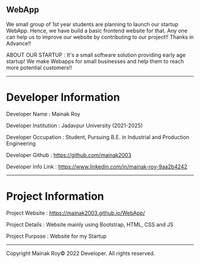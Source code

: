 ## WebApp

We small group of 1st year students are planning to launch our startup WebApp. Hence, we have build a basic frontend website for that. Any one can help us to improve our website by contributing to our project!! Thanks in Advance!!

ABOUT OUR STARTUP : It's a small software solution providing early age startup! We make Webapps for small businesses and help them to reach more potential customers!!
__________________________________________________________________________________________________________________________

# Developer Information

Developer Name :          Mainak Roy

Developer Institution :   Jadavpur University (2021-2025)

Developer Occupation :    Student, Pursuing B.E. in Industrial and Production Engineering

Developer Github :        https://github.com/mainak2003

Developer Info Link :     https://www.linkedin.com/in/mainak-roy-9aa2b4242

_____________________________________________________________________________________________________________________________

# Project Information

Project Website :         https://mainak2003.github.io/WebApp/

Project Details :         Website mainly using Bootstrap, HTML, CSS and JS

Project Purpose :         Website for my Startup

________________________________________________________________________________________________________________________________

Copyright Mainak Roy© 2022 Developer. All rights reserved.
